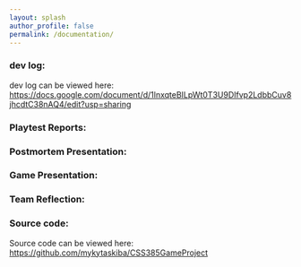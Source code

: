 ```yaml
---
layout: splash
author_profile: false
permalink: /documentation/
---
```


<h3> dev log: </h3>
<p> 
  dev log can be viewed here: 
  <a href="https://docs.google.com/document/d/1lnxqteBILpWt0T3U9DIfvp2LdbbCuv8jhcdtC38nAQ4/edit?usp=sharing">
    https://docs.google.com/document/d/1lnxqteBILpWt0T3U9DIfvp2LdbbCuv8jhcdtC38nAQ4/edit?usp=sharing </a>
</p>


<h3> Playtest Reports: </h3>


<h3> Postmortem Presentation: </h3>


<h3> Game Presentation: </h3>


<h3> Team Reflection: </h3>


<h3> Source code: </h3>
<p> 
  Source code can be viewed here: 
  <a href="[https://github.com/mykytaskiba/CSS385GameProject">
    https://github.com/mykytaskiba/CSS385GameProject </a>
</p>
